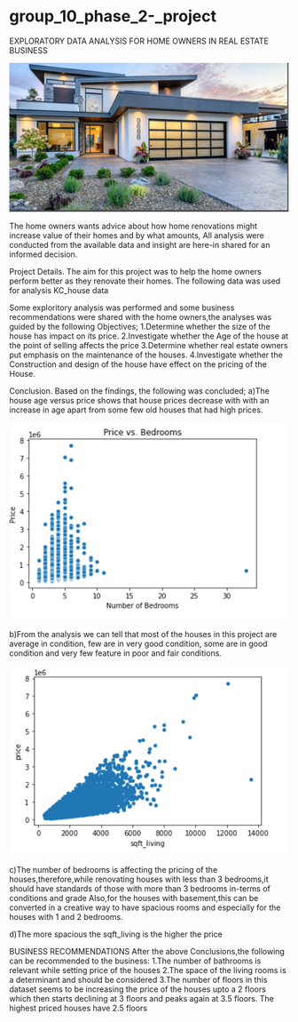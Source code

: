 # group_10_phase_2-_project
EXPLORATORY DATA ANALYSIS FOR HOME OWNERS IN REAL ESTATE BUSINESS



![House_picture](https://github.com/SellahNyarotso/group_10_phase_2-_project/blob/master/Capture%206.PNG)





The home owners wants advice about how home renovations might increase value of their homes and by what amounts,
All analysis were conducted from the available data and insight are here-in shared for an informed decision.

Project Details.
The aim for this project was to help the home owners perform better as they renovate their homes.
The following data was used for analysis
KC_house data

 Some exploritory analysis was performed and  some business recommendations were shared with the home owners,the analyses was guided by the following Objectives;
1.Determine whether the size of the house has impact on its price.
2.Investigate whether the Age of the house at the point of selling affects the price
3.Determine whether real estate owners put emphasis on the maintenance of the houses.
4.Investigate whether the Construction and design of the house have effect on the pricing of the House.

Conclusion.
Based on the findings, the following was concluded;
a)The house age versus price shows that house prices decrease with with an increase in age apart from some few old houses that had high prices.

![House_Age](https://github.com/SellahNyarotso/group_10_phase_2-_project/blob/master/Capture%204.PNG)


b)From the analysis we can tell that most of the houses in this project are average in condition, few are in very good condition, some are in good condition and very few feature in poor and fair conditions.

![Sqft_living](https://github.com/SellahNyarotso/group_10_phase_2-_project/blob/master/Capture%203.PNG)


c)The number of bedrooms is affecting the pricing of the houses,therefore,while renovating houses with less than 3 bedrooms,it should have standards of those with more than 3 bedrooms in-terms of conditions and grade
Also,for the houses with basement,this can be converted in a creative way to have spacious rooms and especially for the houses with 1 and 2 bedrooms.

d)The more spacious the sqft_living is the higher the price

BUSINESS RECOMMENDATIONS
After the above Conclusions,the following can be recommended to the business:
1.The number of bathrooms is relevant while setting price of the houses
2.The space of the living rooms is a determinant and should be considered
3.The number of floors in this dataset seems to be increasing the price of the houses upto a 2 floors which then starts declining at 3 floors and peaks again at 3.5 floors.
The highest priced houses have 2.5 floors
